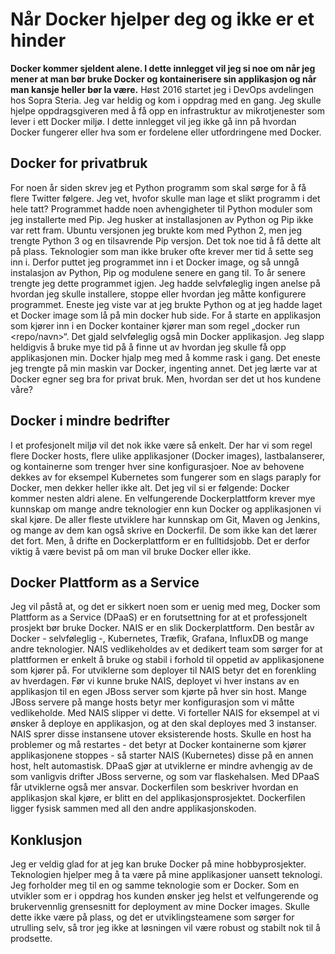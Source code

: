 ﻿# Når Docker hjelper deg og ikke er et hinder
**Docker kommer sjeldent alene. I dette innlegget vil jeg si noe om når jeg mener at man bør bruke Docker og kontainerisere sin applikasjon og når man kansje heller bør la være.**
Høst 2016 startet jeg i DevOps avdelingen hos Sopra Steria. Jeg var heldig og kom i oppdrag med en gang. Jeg skulle hjelpe oppdragsgiveren med å få opp en infrastruktur av mikrotjenester som lever i ett Docker miljø. I dette innlegget vil jeg ikke gå inn på hvordan Docker fungerer eller hva som er fordelene eller utfordringene med Docker.  
## Docker for privatbruk 
For noen år siden skrev jeg et Python programm som skal sørge for å få flere Twitter følgere. Jeg vet, hvofor skulle man lage et slikt programm i det hele tatt? Programmet hadde noen avhengigheter til Python moduler som jeg installerte med Pip. Jeg husker at installasjonen av Python og Pip ikke var rett fram. Ubuntu versjonen jeg brukte kom med Python 2, men jeg trengte Python 3 og en tilsavrende Pip versjon. Det tok noe tid å få dette alt på plass. Teknologier som man ikke bruker ofte krever mer tid å sette seg inn i. Derfor puttet jeg programmet inn i et Docker image, og så unngå instalasjon av Python, Pip og modulene senere en gang til. 
To år senere trengte jeg dette programmet igjen. Jeg hadde selvføleglig ingen anelse på hvordan jeg skulle installere, stoppe eller hvordan jeg måtte konfigurere programmet. Eneste jeg viste var at jeg brukte Python og at jeg hadde laget et Docker image som lå på min docker hub side. For å starte en applikasjon som kjører inn i en Docker kontainer kjører man som regel „docker run <repo/navn>“. Det gjald selvføleglig også min Docker applikasjon. Jeg slapp heldigvis å bruke mye tid på å finne ut av hvordan jeg skulle få opp applikasjonen min. Docker hjalp meg med å komme rask i gang. Det eneste jeg trengte på min maskin var Docker, ingenting annet. Det jeg lærte var at Docker egner seg bra for privat bruk. Men, hvordan ser det ut hos kundene våre?
## Docker i mindre bedrifter
I et profesjonelt miljø vil det nok ikke være så enkelt. Der har vi som regel flere Docker hosts, flere ulike applikasjoner (Docker images), lastbalanserer, og kontainerne som trenger hver sine konfigurasjoer. Noe av behovene dekkes av for eksempel Kubernetes som fungerer som en slags paraply for Docker, men dekker heller ikke alt. Det jeg vil si er følgende: Docker kommer nesten aldri alene. En velfungerende Dockerplattform krever mye kunnskap om mange andre teknologier enn kun Docker og applikasjonen vi skal kjøre. De aller fleste utviklere har kunnskap om Git, Maven og Jenkins, og mange av dem kan også skrive en Dockerfil. De som ikke kan det lærer det fort. Men, å drifte en Dockerplattform er en fulltidsjobb.  Det er derfor viktig å være bevist på om man vil bruke Docker eller ikke. 
## Docker Plattform as a Service
Jeg vil påstå at, og det er sikkert noen som er uenig med meg, Docker som Plattform as a Service (DPaaS) er en forutsettning for at et professjonelt prosjekt bør bruke Docker. NAIS er en slik Dockerplattform. Den består av Docker - selvføleglig -, Kubernetes, Træfik, Grafana, InfluxDB og mange andre teknologier. NAIS vedlikeholdes av et dedikert team som sørger for at plattformen er enkelt å bruke og stabil i forhold til oppetid av applikasjonene som kjører på. For utviklerne som deployer til NAIS betyr det en forenkling av hverdagen. Før vi kunne bruke NAIS, deployet vi hver instans av en applikasjon til en egen JBoss server som kjørte på hver sin host. Mange JBoss servere på mange hosts betyr mer konfigurasjon som vi måtte vedlikeholde. Med NAIS slipper vi dette. Vi forteller NAIS for eksempel at vi ønsker å deploye en applikasjon, og at den skal deployes med 3 instanser. NAIS sprer disse instansene utover eksisterende hosts. Skulle en host ha problemer og må restartes - det betyr at Docker kontainerne som kjører applikasjonene stoppes - så starter NAIS (Kubernetes) disse på en annen host, helt automastisk. 
DPaaS gjør at utviklerne er mindre avhengig av de som vanligvis drifter JBoss serverne, og som var  flaskehalsen. Med DPaaS får utviklerne også mer ansvar. Dockerfilen som beskriver hvordan en applikasjon skal kjøre, er blitt en del applikasjonsprosjektet. Dockerfilen ligger fysisk sammen med all den andre applikasjonskoden.   
## Konklusjon
Jeg er veldig glad for at jeg kan bruke Docker på mine hobbyprosjekter. Teknologien hjelper meg å ta være på mine applikasjoner uansett teknologi. Jeg forholder meg til en og samme teknologie som er Docker. Som en utvikler som er i oppdrag hos kunden ønsker jeg helst et velfungerende og brukervennlig grensesnitt for deployment av mine Docker images. Skulle dette ikke være på plass, og det er utviklingsteamene som sørger for utrulling selv, så tror jeg ikke at løsningen vil være robust og stabilt nok til å prodsette.